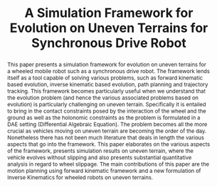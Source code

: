 ---
layout: project-page-new
title: "A Simulation Framework for Evolution on Uneven Terrains for Synchronous Drive Robot"
authors:
  - name: Aditya Gattupalli
    sup: #
  - name: Vijay P. Eathakota
    sup: #
  - name: Arun K. Singh
    sup: #
  - name: K. Madhava Krishna
    sup: #
affiliations:
  - name: Robotics Research Center, IIIT Hyderabad, India
    link: https://robotics.iiit.ac.in
    sup: #
permalink: /publications/2012/Gattupalli_A-Simulation-Framework/
abstract: "This paper presents a simulation framework for evolution on uneven terrains for a wheeled
mobile robot such as a synchronous drive robot. The framework lends itself as a tool capable
of solving various problems, such as forward kinematic based evolution, inverse kinematic based
evolution, path planning and trajectory tracking. This framework becomes particularly useful when
we understand that the evolution problem (and hence the various associated problems based on
evolution) is particularly challenging on uneven terrain. Specifically it is entailed to bring in the
contact constraints posed by the interaction of the wheel and the ground as well as the holonomic
constraints as the problem is formulated in a DAE setting (Differential Algebraic Equation). The
problem becomes all the more crucial as vehicles moving on uneven terrain are becoming the order
of the day. Nonetheless there has not been much literature that deals in length the various aspects
that go into the framework. This paper elaborates on the various aspects of the framework, presents
simulation results on uneven terrain, where the vehicle evolves without slipping and also presents
substantial quantitative analysis in regard to wheel slippage. The main contributions of this paper
are the motion planning using forward kinematic framework and a new formulation of Inverse
Kinematics for wheeled robots on uneven terrains."
paper: https://robotics.iiit.ac.in/uploads/Main/Publications/Gattupalli_etal_JAR2012.pdf
# iframe: https://www.youtube.com/embed/jhjskX4FQwA

---